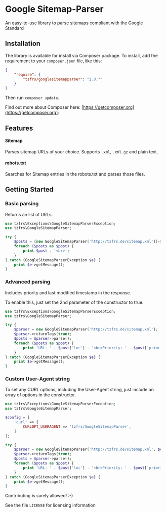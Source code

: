 # Google Sitemap-Parser
An easy-to-use library to parse sitemaps compliant with the Google Standard

## Installation
The library is available for install via Composer package. To install, add the requirement to your `composer.json` file, like this:

```json
{
    "require": {
        "tzfrs/googlesitemapparser": "2.0.*"
    }
}
```

Then run `composer update`.

Find out more about Composer here: [https://getcomposer.org](https://getcomposer.org):

## Features
#### Sitemap
Parses sitemap URLs of your choice. Supports `.xml`, `.xml.gz` and plain text.
#### robots.txt
Searches for Sitemap entries in the robots.txt and parses those files.


## Getting Started

### Basic parsing
Returns an list of URLs.


```php
use tzfrs\Exceptions\GoogleSitemapParserException;
use tzfrs\GoogleSitemapParser;

try {
    $posts = (new GoogleSitemapParser('http://tzfrs.de/sitemap.xml'))->parse();
    foreach ($posts as $post) {
        print $post . '<br>';
    }
} catch (GoogleSitemapParserException $e) {
    print $e->getMessage();
}
```

### Advanced parsing
Includes priority and last modified timestamp in the response.

To enable this, just set the 2nd parameter of the constructor to true.


```php
use tzfrs\Exceptions\GoogleSitemapParserException;
use tzfrs\GoogleSitemapParser;

try {
    $parser = new GoogleSitemapParser('http://tzfrs.de/sitemap.xml');
    $parser->returnTags(true);
    $posts = $parser->parse();
    foreach ($posts as $post) {
        print 'URL: ' . $post['loc'] . '<br>Priority: ' . $post['priority'] . '<br>LastMod: ' . $post['lastmod'] . '<hr>';
    }
} catch (GoogleSitemapParserException $e) {
    print $e->getMessage();
}
```

### Custom User-Agent string
To set any CURL options, including the User-Agent string, just include an array of options in the constructor.

```php
use tzfrs\Exceptions\GoogleSitemapParserException;
use tzfrs\GoogleSitemapParser;

$config = [
    'curl' => [
        CURLOPT_USERAGENT => 'tzfrs/GoogleSitemapParser',
    ]
];

try {
    $parser = new GoogleSitemapParser('http://tzfrs.de/sitemap.xml', $config);
    $parser->returnTags(true);
    $posts = $parser->parse();
    foreach ($posts as $post) {
        print 'URL: ' . $post['loc'] . '<br>Priority: ' . $post['priority'] . '<br>LastMod: ' . $post['lastmod'] . '<hr>';
    }
} catch (GoogleSitemapParserException $e) {
    print $e->getMessage();
}
```



Contributing is surely allowed! :-)

See the file `LICENSE` for licensing information
